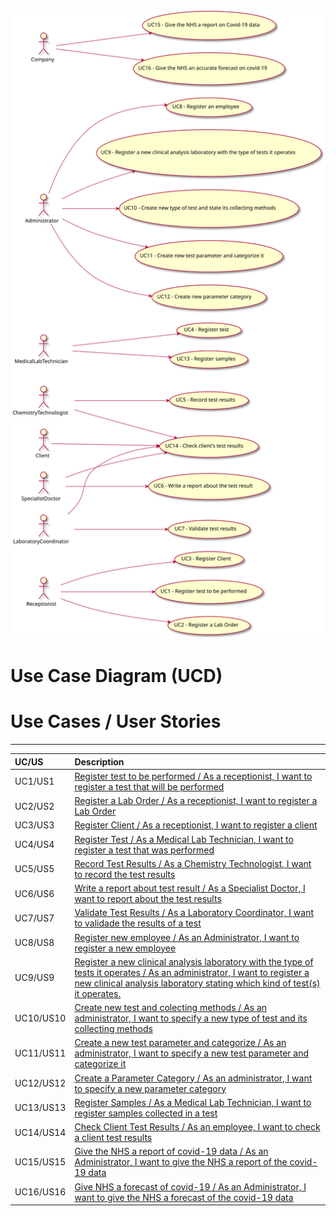 




![Use Case Diagram](/docs/SprintB/ImagesUsed/UCD.svg)
# Use Case Diagram (UCD)
# Use Cases / User Stories
_________________

| UC/US  | Description        
|:----|:------------------------------------------------------------------------|                                                                    
| UC1/US1 | [Register test to be performed / As a receptionist, I want to register a test that will be performed](UC_1/US1.md)   |
| UC2/US2 | [Register a Lab Order / As a receptionist, I want to register a Lab Order](UC_2/US2.md)  |
| UC3/US3 | [Register Client / As a receptionist, I want to register a client](UC_3/US3.md)   |
| UC4/US4 | [Register Test / As a Medical Lab Technician, I want to register a test that was performed](UC_4/US4.md)  |
| UC5/US5 | [Record Test Results / As a Chemistry Technologist, I want to record the test results](UC_5/US5.md)  |
| UC6/US6 | [Write a report about test result / As a Specialist Doctor, I want to report about the test results](UC_6/US6.md)  |
| UC7/US7 | [Validate Test Results / As a Laboratory Coordinator, I want to validade the results of a test](UC_7/US7.md)  |
| UC8/US8 | [Register new employee / As an Administrator, I want to register a new employee](UC_8/US8.md)  |
| UC9/US9 | [Register a new clinical analysis laboratory with the type of tests it operates / As an administrator, I want to register a new clinical analysis laboratory stating which kind of test(s) it operates.](UC_9/US9.md)  |
| UC10/US10 | [Create new test and colecting methods / As an administrator, I want to specify a new type of test and its collecting methods](UC_10/US10.md)  |
| UC11/US11 | [Create a new test parameter and categorize / As an administrator, I want to specify a new test parameter and categorize it](UC_11/US11.md)  |
| UC12/US12 | [Create a Parameter Category / As an administrator, I want to specify a new parameter category](UC_12/US12.md)  |
| UC13/US13 | [Register Samples / As a Medical Lab Technician, I want to register samples collected in a test](UC_13/US13.md)  |
| UC14/US14 | [Check Client Test Results / As an employee, I want to check a client test results](UC_14/US14.md)  |
| UC15/US15 | [Give the NHS a report of covid-19 data / As an Administrator, I want to give the NHS a report of the covid-19 data](UC_15/US15.md)  |
| UC16/US16 | [Give NHS a forecast of covid-19 / As an Administrator, I want to give the NHS a forecast of the covid-19 data](UC_16/US16.md)  |
